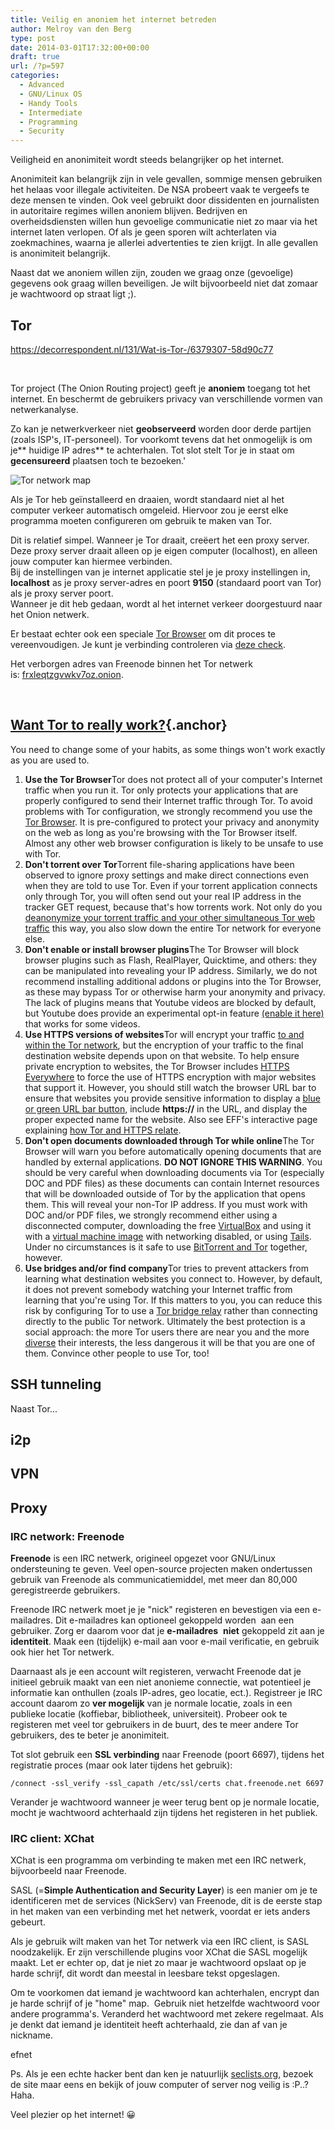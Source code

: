 ```yaml
---
title: Veilig en anoniem het internet betreden
author: Melroy van den Berg
type: post
date: 2014-03-01T17:32:00+00:00
draft: true
url: /?p=597
categories:
  - Advanced
  - GNU/Linux OS
  - Handy Tools
  - Intermediate
  - Programming
  - Security
---
```


Veiligheid en anonimiteit wordt steeds belangrijker op het internet.

Anonimiteit kan belangrijk zijn in vele gevallen, sommige mensen gebruiken het helaas voor illegale activiteiten. De NSA probeert vaak te vergeefs te deze mensen te vinden. Ook veel gebruikt door dissidenten en journalisten in autoritaire regimes willen anoniem blijven. Bedrijven en overheidsdiensten willen hun gevoelige communicatie niet zo maar via het internet laten verlopen. Of als je geen sporen wilt achterlaten via zoekmachines, waarna je allerlei advertenties te zien krijgt. In alle gevallen is anonimiteit belangrijk.

Naast dat we anoniem willen zijn, zouden we graag onze (gevoelige) gegevens ook graag willen beveiligen. Je wilt bijvoorbeeld niet dat zomaar je wachtwoord op straat ligt ;).

## Tor

https://decorrespondent.nl/131/Wat-is-Tor-/6379307-58d90c77

&nbsp;

Tor project (The Onion Routing project) geeft je **anoniem** toegang tot het internet. En beschermt de gebruikers privacy van verschillende vormen van netwerkanalyse.

Zo kan je netwerkverkeer niet **geobserveerd** worden door derde partijen (zoals ISP's, <span class="hps atn">IT-personeel). Tor voorkomt tevens dat het onmogelijk is om je** huidige IP adres** te achterhalen. Tot slot stelt Tor je in staat om **gecensureerd** plaatsen toch te bezoeken.'

![Tor network map](/images//2014/03/Tor-onion-network.png "Hoe het Tor netwerk werkt")

Als je Tor heb geïnstalleerd en draaien, wordt standaard niet al het computer verkeer automatisch omgeleid. Hiervoor zou je eerst elke programma moeten configureren om gebruik te maken van Tor.

Dit is relatief simpel. Wanneer je Tor draait, creëert het een proxy server. Deze proxy server draait alleen op je eigen computer (localhost), en alleen jouw computer kan hiermee verbinden.  
Bij de instellingen van je internet applicatie stel je je proxy instellingen in, **localhost** as je proxy server-adres en poort **9150** (standaard poort van Tor) als je proxy server poort.  
Wanneer je dit heb gedaan, wordt al het internet verkeer doorgestuurd naar het Onion netwerk.

Er bestaat echter ook een speciale [Tor Browser](https://torproject.org/download) om dit proces te vereenvoudigen. Je kunt je verbinding controleren via [deze check](http://check.torproject.org).

Het verborgen adres van Freenode binnen het Tor netwerk is: [frxleqtzgvwkv7oz.onion][2].

&nbsp;

## [Want Tor to really work?][3]{.anchor}

You need to change some of your habits, as some things won't work exactly as you are used to.

1. **Use the Tor Browser**Tor does not protect all of your computer's Internet traffic when you run it. Tor only protects your applications that are properly configured to send their Internet traffic through Tor. To avoid problems with Tor configuration, we strongly recommend you use the [Tor Browser][4]. It is pre-configured to protect your privacy and anonymity on the web as long as you're browsing with the Tor Browser itself. Almost any other web browser configuration is likely to be unsafe to use with Tor.
2. **Don't torrent over Tor**Torrent file-sharing applications have been observed to ignore proxy settings and make direct connections even when they are told to use Tor. Even if your torrent application connects only through Tor, you will often send out your real IP address in the tracker GET request, because that's how torrents work. Not only do you [deanonymize your torrent traffic and your other simultaneous Tor web traffic][5] this way, you also slow down the entire Tor network for everyone else.
3. **Don't enable or install browser plugins**The Tor Browser will block browser plugins such as Flash, RealPlayer, Quicktime, and others: they can be manipulated into revealing your IP address. Similarly, we do not recommend installing additional addons or plugins into the Tor Browser, as these may bypass Tor or otherwise harm your anonymity and privacy. The lack of plugins means that Youtube videos are blocked by default, but Youtube does provide an experimental opt-in feature [(enable it here)][6] that works for some videos.
4. **Use HTTPS versions of websites**Tor will encrypt your traffic [to and within the Tor network][7], but the encryption of your traffic to the final destination website depends upon on that website. To help ensure private encryption to websites, the Tor Browser includes [HTTPS Everywhere][8] to force the use of HTTPS encryption with major websites that support it. However, you should still watch the browser URL bar to ensure that websites you provide sensitive information to display a [blue or green URL bar button][9], include **https://** in the URL, and display the proper expected name for the website. Also see EFF's interactive page explaining [how Tor and HTTPS relate][10].
5. **Don't open documents downloaded through Tor while online**The Tor Browser will warn you before automatically opening documents that are handled by external applications. **DO NOT IGNORE THIS WARNING**. You should be very careful when downloading documents via Tor (especially DOC and PDF files) as these documents can contain Internet resources that will be downloaded outside of Tor by the application that opens them. This will reveal your non-Tor IP address. If you must work with DOC and/or PDF files, we strongly recommend either using a disconnected computer, downloading the free [VirtualBox][11] and using it with a [virtual machine image][12] with networking disabled, or using [Tails][13]. Under no circumstances is it safe to use [BitTorrent and Tor][5] together, however.
6. **Use bridges and/or find company**Tor tries to prevent attackers from learning what destination websites you connect to. However, by default, it does not prevent somebody watching your Internet traffic from learning that you're using Tor. If this matters to you, you can reduce this risk by configuring Tor to use a [Tor bridge relay][14] rather than connecting directly to the public Tor network. Ultimately the best protection is a social approach: the more Tor users there are near you and the more [diverse][15] their interests, the less dangerous it will be that you are one of them. Convince other people to use Tor, too!

## SSH tunneling

Naast Tor...

## i2p

## VPN

## Proxy

### IRC network: Freenode

**Freenode** is een IRC netwerk, origineel opgezet voor GNU/Linux ondersteuning te geven. Veel open-source projecten maken ondertussen gebruik van Freenode als communicatiemiddel, met meer dan 80,000 geregistreerde gebruikers.

Freenode IRC netwerk moet je je "nick" registeren en bevestigen via een e-mailadres. Dit e-mailadres kan optioneel gekoppeld worden  aan een gebruiker. Zorg er daarom voor dat je **e-mailadres**  **niet** gekoppeld zit aan je **identiteit**. Maak een (tijdelijk) e-mail aan voor e-mail verificatie, en gebruik ook hier het Tor netwerk.

Daarnaast als je een account wilt registeren, verwacht Freenode dat je initieel gebruik maakt van een niet anonieme connectie, wat potentieel je informatie kan onthullen (zoals IP-adres, geo locatie, ect.). Registreer je IRC account daarom zo **ver mogelijk** van je normale locatie, zoals in een publieke locatie (koffiebar, bibliotheek, universiteit). Probeer ook te registeren met veel tor gebruikers in de buurt, des te meer andere Tor gebruikers, des te beter je anonimiteit.

Tot slot gebruik een **SSL verbinding** naar Freenode (poort 6697), tijdens het registratie proces (maar ook later tijdens het gebruik):

```
/connect -ssl_verify -ssl_capath /etc/ssl/certs chat.freenode.net 6697
```

Verander je wachtwoord wanneer je weer terug bent op je normale locatie, mocht je wachtwoord achterhaald zijn tijdens het registeren in het publiek.

### IRC client: XChat

XChat is een programma om verbinding te maken met een IRC netwerk, bijvoorbeeld naar Freenode.

SASL (=**Simple Authentication and Security Layer**) is een manier om je te identificeren met de services (NickServ) van Freenode, dit is de eerste stap in het maken van een verbinding met het netwerk, voordat er iets anders gebeurt.

Als je gebruik wilt maken van het Tor netwerk via een IRC client, is SASL noodzakelijk. Er zijn verschillende plugins voor XChat die SASL mogelijk maakt. Let er echter op, dat je niet zo maar je wachtwoord opslaat op je harde schrijf, dit wordt dan meestal in leesbare tekst opgeslagen.

Om te voorkomen dat iemand je wachtwoord kan achterhalen, encrypt dan je harde schrijf of je "home" map.  Gebruik niet hetzelfde wachtwoord voor andere programma's. Veranderd het wachtwoord met zekere regelmaat. Als je denkt dat iemand je identiteit heeft achterhaald, zie dan af van je nickname.

efnet

Ps. Als je een echte hacker bent dan ken je natuurlijk [seclists.org](http://seclists.org/bugtraq/), bezoek de site maar eens en bekijk of jouw computer of server nog veilig is :P..? Haha.

Veel plezier op het internet! 😀

[2]: irc://frxleqtzgvwkv7oz.onion
[3]: https://www.torproject.org/download/download#warning
[4]: https://www.torproject.org/projects/torbrowser.html.en
[5]: https://blog.torproject.org/blog/bittorrent-over-tor-isnt-good-idea
[6]: https://www.youtube.com/html5
[7]: https://www.torproject.org/about/overview.html.en#thesolution
[8]: https://www.eff.org/https-everywhere
[9]: https://support.mozilla.com/en-US/kb/Site%20Identity%20Button
[10]: https://www.eff.org/pages/tor-and-https
[11]: https://www.virtualbox.org/
[12]: http://virtualboxes.org/
[13]: https://tails.boum.org/
[14]: https://www.torproject.org/docs/bridges.html.en
[15]: https://www.torproject.org/about/torusers.html.en
